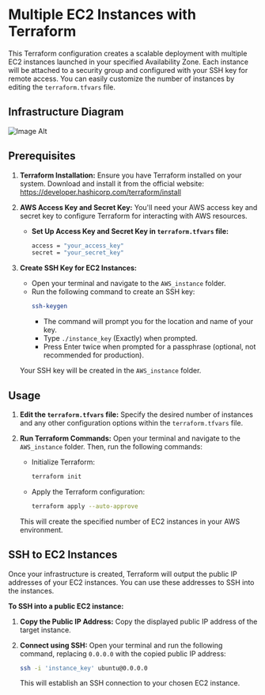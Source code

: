 # Multiple EC2 Instances with Terraform

This Terraform configuration creates a scalable deployment with multiple EC2 instances launched in your specified Availability Zone. Each instance will be attached to a security group and configured with your SSH key for remote access. You can easily customize the number of instances by editing the `terraform.tfvars` file.

## Infrastructure Diagram

![Image Alt](https://github.com/DevopsDhruv/Projects/blob/master/Terraform/AWS_Projects/AWS_instance/EC2_Diagram.png?raw=true)

## Prerequisites

1. **Terraform Installation:** Ensure you have Terraform installed on your system. Download and install it from the official website: https://developer.hashicorp.com/terraform/install

2. **AWS Access Key and Secret Key:** You'll need your AWS access key and secret key to configure Terraform for interacting with AWS resources.

   * **Set Up Access Key and Secret Key in `terraform.tfvars` file:**
     ```bash
     access = "your_access_key"
     secret = "your_secret_key"
     ```

3. **Create SSH Key for EC2 Instances:**

   * Open your terminal and navigate to the `AWS_instance` folder.
   * Run the following command to create an SSH key:
      ```bash
      ssh-keygen
      ```
      * The command will prompt you for the location and name of your key.
      * Type `./instance_key` (Exactly) when prompted.
      * Press Enter twice when prompted for a passphrase (optional, not recommended for production).

   Your SSH key will be created in the `AWS_instance` folder.

## Usage

1. **Edit the `terraform.tfvars` file:** Specify the desired number of instances and any other configuration options within the `terraform.tfvars` file.

2. **Run Terraform Commands:** Open your terminal and navigate to the `AWS_instance` folder. Then, run the following commands:

   * Initialize Terraform:

      ```bash
      terraform init
      ```
   * Apply the Terraform configuration:

      ```bash
      terraform apply --auto-approve
      ```

   This will create the specified number of EC2 instances in your AWS environment.

## SSH to EC2 Instances

Once your infrastructure is created, Terraform will output the public IP addresses of your EC2 instances. You can use these addresses to SSH into the instances.

**To SSH into a public EC2 instance:**

1. **Copy the Public IP Address:** Copy the displayed public IP address of the target instance.

2. **Connect using SSH:** Open your terminal and run the following command, replacing `0.0.0.0` with the copied public IP address:

   ```bash
   ssh -i 'instance_key' ubuntu@0.0.0.0
   ```

   This will establish an SSH connection to your chosen EC2 instance.
